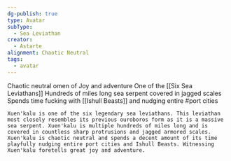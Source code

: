 ```yaml
---
dg-publish: true
type: Avatar
subType:
  - Sea Leviathan
creator:
  - Astarte
alignment: Chaotic Neutral
tags:
  - avatar
---
```

Chaotic neutral omen of Joy and adventure
One of the [[Six Sea Leviathans]]
Hundreds of miles long sea serpent covered in jagged scales
Spends time fucking with [[Ishull Beasts]] and nudging entire #port  cities

```ad-quote
Xuen'kalu is one of the six legendary sea leviathans. This leviathan most closely resembles its previous ouroboros form as it is a massive sea serpent. Xuen'kalu is multiple hundreds of miles long and is covered in countless sharp protrusions and jagged armored scales. Xuen'kalu is chaotic neutral and spends a decent amount of its time playfully nudging entire port cities and Ishull Beasts. Witnessing Xuen'kalu foretells great joy and adventure.
```
